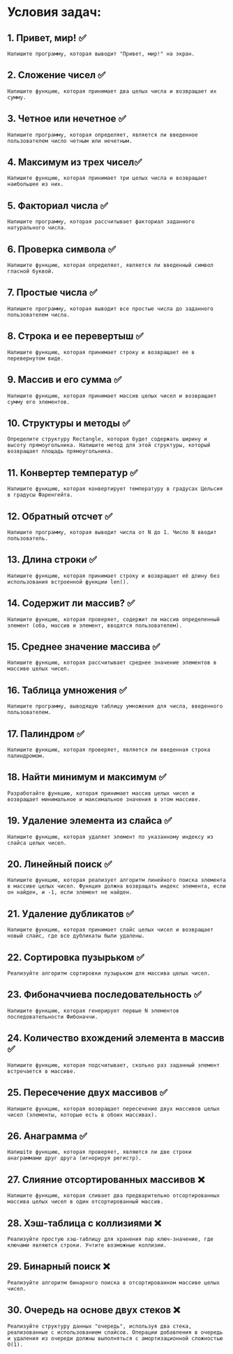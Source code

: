 # Условия задач:

## 1. Привет, мир! ✅
    Напишите программу, которая выводит "Привет, мир!" на экран.

## 2. Сложение чисел ✅
    Напишите функцию, которая принимает два целых числа и возвращает их сумму.

## 3. Четное или нечетное ✅
    Напишите программу, которая определяет, является ли введенное пользователем число четным или нечетным.

## 4. Максимум из трех чисел✅
    Напишите функцию, которая принимает три целых числа и возвращает наибольшее из них.

## 5. Факториал числа ✅
    Напишите программу, которая рассчитывает факториал заданного натурального числа.

## 6. Проверка символа ✅
    Напишите функцию, которая определяет, является ли введенный символ гласной буквой.

## 7. Простые числа ✅
    Напишите программу, которая выводит все простые числа до заданного пользователем числа.

## 8. Строка и ее перевертыш ✅
    Напишите функцию, которая принимает строку и возвращает ее в перевернутом виде.

## 9. Массив и его сумма ✅
    Напишите функцию, которая принимает массив целых чисел и возвращает сумму его элементов.

## 10. Структуры и методы ✅
    Определите структуру Rectangle, которая будет содержать ширину и высоту прямоугольника. Напишите метод для этой структуры, который возвращает площадь прямоугольника.
    
## 11. Конвертер температур ✅
    Напишите функцию, которая конвертирует температуру в градусах Цельсия в градусы Фаренгейта.

## 12. Обратный отсчет ✅
    Напишите программу, которая выводит числа от N до 1. Число N вводит пользователь.

## 13. Длина строки ✅
    Напишите функцию, которая принимает строку и возвращает её длину без использования встроенной функции len().

## 14. Содержит ли массив? ✅
    Напишите функцию, которая проверяет, содержит ли массив определенный элемент (оба, массив и элемент, вводятся пользователем).

## 15. Среднее значение массива ✅
    Напишите функцию, которая рассчитывает среднее значение элементов в массиве целых чисел.

## 16. Таблица умножения ✅
    Напишите программу, выводящую таблицу умножения для числа, введенного пользователем.

## 17. Палиндром ✅
    Напишите функцию, которая проверяет, является ли введенная строка палиндромом.

## 18. Найти минимум и максимум ✅
    Разработайте функцию, которая принимает массив целых чисел и возвращает минимальное и максимальное значения в этом массиве.

## 19. Удаление элемента из слайса ✅
    Напишите функцию, которая удаляет элемент по указанному индексу из слайса целых чисел.

## 20. Линейный поиск ✅
    Напишите функцию, которая реализует алгоритм линейного поиска элемента в массиве целых чисел. Функция должна возвращать индекс элемента, если он найден, и -1, если элемент не найден.

## 21. Удаление дубликатов ✅
    Напишите функцию, которая принимает слайс целых чисел и возвращает новый слайс, где все дубликаты были удалены.

## 22. Сортировка пузырьком ✅
    Реализуйте алгоритм сортировки пузырьком для массива целых чисел.

## 23. Фибоначчиева последовательность ✅
    Напишите функцию, которая генерирует первые N элементов последовательности Фибоначчи.

## 24. Количество вхождений элемента в массив ✅
    Напишите функцию, которая подсчитывает, сколько раз заданный элемент встречается в массиве.

## 25. Пересечение двух массивов ✅
    Напишите функцию, которая возвращает пересечение двух массивов целых чисел (элементы, которые есть в обоих массивах).

## 26. Анаграмма ✅
    Напишite функцию, которая проверяет, являются ли две строки анаграммами друг друга (игнорируя регистр).

## 27. Слияние отсортированных массивов ❌
    Напишите функцию, которая сливает два предварительно отсортированных массива целых чисел в один отсортированный массив.

## 28. Хэш-таблица с коллизиями ❌
    Реализуйте простую хэш-таблицу для хранения пар ключ-значение, где ключами являются строки. Учтите возможные коллизии.

## 29. Бинарный поиск ❌
    Реализуйте алгоритм бинарного поиска в отсортированном массиве целых чисел.

## 30. Очередь на основе двух стеков ❌
    Реализуйте структуру данных "очередь", используя два стека, реализованные с использованием слайсов. Операции добавления в очередь и удаления из очереди должны выполняться с амортизационной сложностью O(1).
